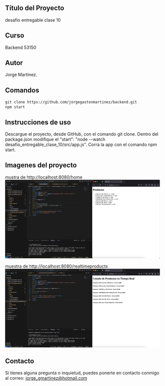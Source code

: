 ## Título del Proyecto

desafio entregable clase 10

## Curso

Backend 53150

## Autor
Jorge Martinez.

## Comandos

```
git clone https://github.com/jorgegastonmartinez/backend.git
npm start
```

## Instrucciones de uso

Descargue el proyecto, desde GitHub, con el comando git clone. Dentro del package.json modifique el  "start": "node --watch desafio_entregable_clase_10/src/app.js". 
Corra la app con el comando npm start.

## Imagenes del proyecto

mustra de http://localhost:8080/home
![](./desafio_entregable_clase_10/src/public/img/img-1.jpg)

muestra de http://localhost:8080/realtimeproducts
![](./desafio_entregable_clase_10/src/public/img/img-2.jpg)


## Contacto

Si tienes alguna pregunta o inquietud, puedes ponerte en contacto conmigo al correo: jorge_gmartinez@hotmail.com
